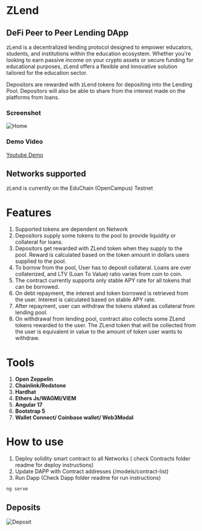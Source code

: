 # ZLend 
## DeFi Peer to Peer Lending DApp
zLend is a decentralized lending protocol designed to empower educators, students, and institutions within the education ecosystem. Whether you're looking to earn passive income on your crypto assets or secure funding for educational purposes, zLend offers a flexible and innovative solution tailored for the education sector.

Depositors are rewarded with zLend tokens for depositing into the Lending Pool. Depositors will also be able to share from the interest made on the platforms from loans.

### Screenshot
![Home](https://cdn.dorahacks.io/static/files/190c60299d9a470200aa3d042c09318a.png)


### Demo Video
[Youtube Demo ](https://youtu.be/7kLVlTcrrO4)

## Networks supported
zLend is currently on the EduChain (OpenCampus) Testnet


# Features
1. Supported tokens are dependent on Network
2. Depositors supply some tokens to the pool to provide liquidity or collateral for loans.
3. Depositors get rewarded with ZLend token when they supply to the pool. Reward is calculated based on the token amount in dollars users supplied to the pool.
4. To borrow from the pool, User has to deposit collateral. Loans are over collaterized, and LTV (Loan To Value) ratio varies from coin to coin.
5. The contract currently supports only stable APY rate for all tokens that can be borrowed.
6. On debt repayment, the interest and token borrowed is retrieved from the user. Interest is calculated based on stable APY rate. 
7. After repayment, user can withdraw the tokens staked as collateral from lending pool.
8. On withdrawal from lending pool, contract also collects some ZLend tokens rewarded to the user. The ZLend token that will be collected from the user is equivalent in value to the amount of token user wants to withdraw.

# Tools
1. **Open Zeppelin**
2. **Chainlink/Redstone**
3. **Hardhat**
4. **Ethers Js/WAGMI/VIEM** 
5. **Angular 17**
6. **Bootstrap 5**
7. **Wallet Connect/ Coinbase wallet/ Web3Modal**



# How to use
1. Deploy solidity smart contract to all Networks ( check Contracts folder readme for deploy instructions)
2. Update DAPP with Contract addresses (/models/contract-list)
3. Run Dapp (Check Dapp folder readme for run instructions)
```
ng serve
```


## Deposits
![Deposit](https://cdn.dorahacks.io/static/files/190c60346559795ab72656b4f58a0e43.png)

